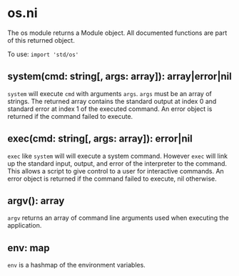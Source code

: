 # os.ni

The os module returns a Module object. All documented functions are part of this returned object.

To use: `import 'std/os'`

## system(cmd: string[, args: array]): array|error|nil

`system` will execute `cmd` with arguments `args`. `args` must be an array of strings.
The returned array contains the standard output at index 0 and standard error at
index 1 of the executed command. An error object is returned if the command failed to execute.

## exec(cmd: string[, args: array]): error|nil

`exec` like `system` will will execute a system command. However `exec` will link
up the standard input, output, and error of the interpreter to the command. This
allows a script to give control to a user for interactive commands. An error object is
returned if the command failed to execute, nil otherwise.

## argv(): array

`argv` returns an array of command line arguments used when executing the application.

## env: map

`env` is a hashmap of the environment variables.
